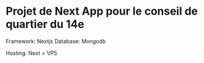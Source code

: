 # Projet de Next App pour le conseil de quartier du 14e

Framework: Nextjs
Database: Mongodb

Hosting: Next + VPS
